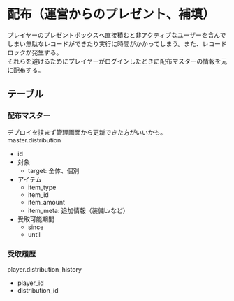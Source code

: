 # 配布（運営からのプレゼント、補填）
プレイヤーのプレゼントボックスへ直接積むと非アクティブなユーザーを含んでしまい無駄なレコードができたり実行に時間がかかってしまう。また、レコードロックが発生する。  
それらを避けるためにプレイヤーがログインしたときに配布マスターの情報を元に配布する。

## テーブル

### 配布マスター
デプロイを挟まず管理画面から更新できた方がいいかも。  
master.distribution
- id
- 対象
  - target: 全体、個別
- アイテム
  - item_type
  - item_id
  - item_amount
  - item_meta: 追加情報（装備Lvなど）
- 受取可能期間
  - since
  - until

### 受取履歴
player.distribution_history
- player_id
- distribution_id
